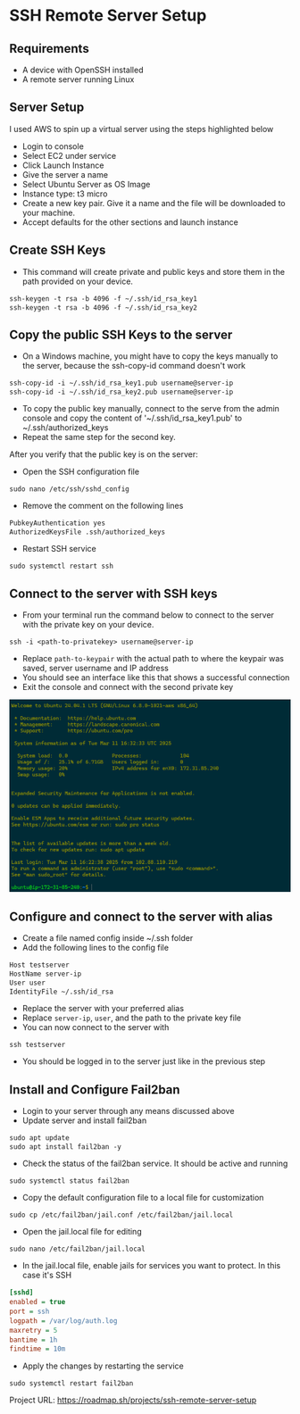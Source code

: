 # SSH Remote Server Setup

## Requirements

- A device with OpenSSH installed
- A remote server running Linux

## Server Setup

I used AWS to spin up a virtual server using the steps highlighted below

- Login to console
- Select EC2 under service
- Click Launch Instance
- Give the server a name
- Select Ubuntu Server as OS Image
- Instance type: t3 micro
- Create a new key pair. Give it a name and the file will be downloaded to your machine.
- Accept defaults for the other sections and launch instance

## Create SSH Keys

- This command will create private and public keys and store them in the path provided on your device.

```console
ssh-keygen -t rsa -b 4096 -f ~/.ssh/id_rsa_key1
ssh-keygen -t rsa -b 4096 -f ~/.ssh/id_rsa_key2
```

## Copy the public SSH Keys to the server

- On a Windows machine, you might have to copy the keys manually to the server, because the ssh-copy-id command doesn't work

```console
ssh-copy-id -i ~/.ssh/id_rsa_key1.pub username@server-ip
ssh-copy-id -i ~/.ssh/id_rsa_key2.pub username@server-ip
```

- To copy the public key manually, connect to the serve from the admin console and copy the content of '~/.ssh/id_rsa_key1.pub' to ~/.ssh/authorized_keys
- Repeat the same step for the second key.

After you verify that the public key is on the server:

- Open the SSH configuration file

```console
sudo nano /etc/ssh/sshd_config
```

- Remove the comment on the following lines

```console
PubkeyAuthentication yes
AuthorizedKeysFile .ssh/authorized_keys
```

- Restart SSH service

```console
sudo systemctl restart ssh
```

## Connect to the server with SSH keys

- From your terminal run the command below to connect to the server with the private key on your device.

```console
ssh -i <path-to-privatekey> username@server-ip
```

- Replace `path-to-keypair` with the actual path to where the keypair was saved, server username and IP address
- You should see an interface like this that shows a successful connection
- Exit the console and connect with the second private key

![Server Image](server-landing.png)

## Configure and connect to the server with alias

- Create a file named config inside ~/.ssh folder
- Add the following lines to the config file

```console
Host testserver
HostName server-ip
User user
IdentityFile ~/.ssh/id_rsa
```

- Replace the server with your preferred alias
- Replace `server-ip`, `user`, and the path to the private key file
- You can now connect to the server with

```console
ssh testserver
```

- You should be logged in to the server just like in the previous step

## Install and Configure Fail2ban

- Login to your server through any means discussed above
- Update server and install fail2ban

```console
sudo apt update
sudo apt install fail2ban -y
```

- Check the status of the fail2ban service. It should be active and running

```console
sudo systemctl status fail2ban
```

- Copy the default configuration file to a local file for customization

```console
sudo cp /etc/fail2ban/jail.conf /etc/fail2ban/jail.local
```

- Open the jail.local file for editing

```console
sudo nano /etc/fail2ban/jail.local
```

- In the jail.local file, enable jails for services you want to protect. In this case it's SSH

```ini
[sshd]
enabled = true
port = ssh
logpath = /var/log/auth.log
maxretry = 5
bantime = 1h
findtime = 10m
```

- Apply the changes by restarting the service

```console
sudo systemctl restart fail2ban
```

Project URL: <https://roadmap.sh/projects/ssh-remote-server-setup>
